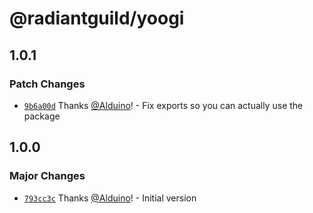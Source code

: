 # @radiantguild/yoogi

## 1.0.1

### Patch Changes

-   [`9b6a00d`](https://github.com/RadiantGuild/Lib.Yoogi/commit/9b6a00d931ff8297670e4ee5f8554658c1b022ae) Thanks [@Alduino](https://github.com/Alduino)! - Fix exports so you can actually use the package

## 1.0.0

### Major Changes

-   [`793cc3c`](https://github.com/RadiantGuild/Lib.Yoogi/commit/793cc3c224b332925e58de2de7d893a2bcb6ecf2) Thanks [@Alduino](https://github.com/Alduino)! - Initial version

